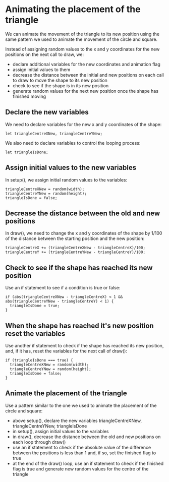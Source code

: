 # Animating the placement of the triangle

We can animate the movement of the triangle to its new position using the same pattern we used to animate the movement of the circle and square.

Instead of assigning random values to the x and y coordinates for the new positions
on the next call to draw, we:

- declare additional variables for the new coordinates and animation flag
- assign initial values to them
- decrease the distance between the initial and new positions on each call to draw to move the shape to its new position
- check to see if the shape is in its new position
- generate random values for the next new position once the shape has finished moving

## Declare the new variables

We need to declare variables for the new x and y coordinates of the shape:

    let triangleCentreXNew, triangleCentreYNew;

We also need to declare variables to control the looping process:

    let triangleIsDone;

## Assign initial values to the new variables

In setup(), we assign initial random values to the variables:

    triangleCentreXNew = random(width);
    triangleCentreYNew = random(height);
    triangleIsDone = false;

## Decrease the distance between the old and new positions

In draw(), we need to change the x and y coordinates of the shape by 1/100 of the
distance between the starting position and the new position:

    triangleCentreX += (triangleCentreXNew - triangleCentreX)/100;
    triangleCentreY += (triangleCentreYNew - triangleCentreY)/100;

## Check to see if the shape has reached its new position

Use an if statement to see if a condition is true or false:

    if (abs(triangleCentreXNew - triangleCentreX) < 1 && abs(triangleCentreYNew - triangleCentreY) < 1) {
      triangleIsDone = true;
    }

## When the shape has reached it's new position reset the variables

Use another if statement to check if the shape has reached its new position, and, if it has, reset the variables for the next call of draw():

    if (triangleIsDone === true) {
      triangleCentreXNew = random(width);
      triangleCentreYNew = random(height);
      triangleIsDone = false;
    }

## Animate the placement of the triangle

Use a pattern similar to the one we used to animate the placement of the circle and square:
- above setup(), declare the new variables triangleCentreXNew, triangleCentreYNew, triangleIsDone
- in setup(), assign initial values to the variables
- in draw(), decrease the distance between the old and new positions on each loop through draw()
- use an if statement to check if the absolute value of the difference
between the positions is less than 1 and, if so, set the finished flag to true
- at the end of the draw() loop, use an if statement to check if the finished
flag is true and generate new random values for the centre of the triangle

